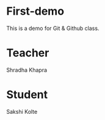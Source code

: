 # First-demo
This is a demo for Git &amp; Github class.

# Teacher
Shradha Khapra

# Student
Sakshi Kolte

